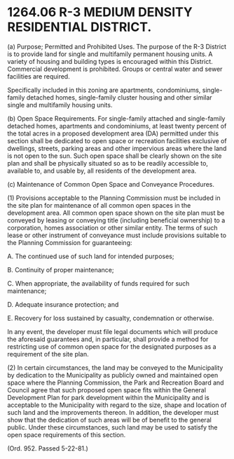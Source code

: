 1264.06 R-3 MEDIUM DENSITY RESIDENTIAL DISTRICT.
================================================

​(a) Purpose; Permitted and Prohibited Uses. The purpose of the R-3
District is to provide land for single and multifamily permanent housing
units. A variety of housing and building types is encouraged within this
District. Commercial development is prohibited. Groups or central water
and sewer facilities are required.

Specifically included in this zoning are apartments, condominiums,
single-family detached homes, single-family cluster housing and other
similar single and multifamily housing units.

​(b) Open Space Requirements. For single-family attached and
single-family detached homes, apartments and condominiums, at least
twenty percent of the total acres in a proposed development area (DA)
permitted under this section shall be dedicated to open space or
recreation facilities exclusive of dwellings, streets, parking areas and
other impervious areas where the land is not open to the sun. Such open
space shall be clearly shown on the site plan and shall be physically
situated so as to be readily accessible to, available to, and usable by,
all residents of the development area.

​(c) Maintenance of Common Open Space and Conveyance Procedures.

​(1) Provisions acceptable to the Planning Commission must be included
in the site plan for maintenance of all common open spaces in the
development area. All common open space shown on the site plan must be
conveyed by leasing or conveying title (including beneficial ownership)
to a corporation, homes association or other similar entity. The terms
of such lease or other instrument of conveyance must include provisions
suitable to the Planning Commission for guaranteeing:

A. The continued use of such land for intended purposes;

B. Continuity of proper maintenance;

C. When appropriate, the availability of funds required for such
maintenance;

D. Adequate insurance protection; and

E. Recovery for loss sustained by casualty, condemnation or otherwise.

In any event, the developer must file legal documents which will produce
the aforesaid guarantees and, in particular, shall provide a method for
restricting use of common open space for the designated purposes as a
requirement of the site plan.

​(2) In certain circumstances, the land may be conveyed to the
Municipality by dedication to the Municipality as publicly owned and
maintained open space where the Planning Commission, the Park and
Recreation Board and Council agree that such proposed open space fits
within the General Development Plan for park development within the
Municipality and is acceptable to the Municipality with regard to the
size, shape and location of such land and the improvements thereon. In
addition, the developer must show that the dedication of such areas will
be of benefit to the general public. Under these circumstances, such
land may be used to satisfy the open space requirements of this section.

(Ord. 952. Passed 5-22-81.)
